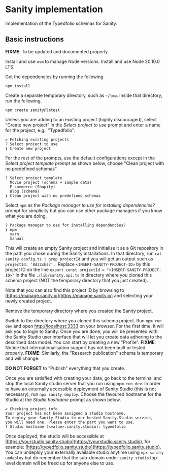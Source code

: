 # Sanity implementation

Implementation of the Typedfolio schemas for Sanity.

## Basic instructions

**FIXME**: To be updated and documented properly.

Install and use `nvm` to manage Node versions. Install and use Node 20.10.0 LTS.

Get the dependencies by running the following.

```
npm install
```

Create a separate temporary directory, such as `~/tmp`. Inside that directory, run the following.

```
npm create sanity@latest
```

Unless you are adding to an existing project (highly discouraged), select "Create new project" in the _Select project to use_ prompt and enter a name for the project, e.g., "Typedfolio".

```
✔ Fetching existing projects
? Select project to use
❯ Create new project
```

For the rest of the prompts, use the default configurations except in the _Select project template prompt_ as shown below, choose "Clean project with no predefined schemas".

```
? Select project template
  Movie project (schema + sample data)
  E-commerce (Shopify)
  Blog (schema)
❯ Clean project with no predefined schemas
```

Select `npm` as the _Package manager to use for installing dependencies?_ prompt for simplicity but you can use other package managers if you know what you are doing.

```
? Package manager to use for installing dependencies?
❯ npm
  yarn
  manual
```

This will create an empty Sanity project and initialise it as a Git repository in the path you chose during the Sanity installations. In that directory, run `cat sanity.config.ts | grep projectId` and you will get an output such as `projectId: '8d32xks7',`. Replace `<INSERT-SANITY-PROJECT-ID>` by this project ID on the line `export const projectId = "<INSERT-SANITY-PROJECT-ID>"` in the file `./lib/sanity.api.ts` in directory where you cloned this schema project (NOT the temporary directory that you just created).

Note that you can also find this project ID by browsing to [https://manage.sanity.io](https://manage.sanity.io) and selecting your newly created project.

Remove the temporary directory where you created the Sanity project.

Switch to the directory where you cloned this schema project. Run `npm run dev` and open [http://localhost:3333](http://localhost:3333) on your browser. For the first time, it will ask you to login to Sanity. Once you are done, you will be presented with the Sanity Studio user interface that will let you create data adhering to the described data model. You can start by creating a new "Profile". **FIXME**: Notice that internationalisation support has not been built or tested properly. **FIXME**: Similarly, the "Research publication" schema is temporary and will change.

**DO NOT FORGET** to "Publish" everything that you create.

Once you are satisfied with creating your data, go back to the terminal and stop the local Sanity studio server that you run using `npm run dev`. In order to have an externally accessible deployment of Sanity Studio (this is not necessary), run `npx sanity deploy`. Choose the favoured hostname for the Studio at the _Studio hostname_ prompt as shown below.

```
✔ Checking project info
Your project has not been assigned a studio hostname.
To deploy your Sanity Studio to our hosted Sanity.Studio service,
you will need one. Please enter the part you want to use.
? Studio hostname (<value>.sanity.studio): typedfolio
```

Once deployed, the studio will be accessible at [https://yourstudio.sanity.studio](https://yourstudio.sanity.studio), for example: [https://typedfolio.sanity.studio](https://typedfolio.sanity.studio). You can undeploy your externally available studio anytime using `npx sanity undeploy` but do remember that the sub-domain under `sanity.studio` top-level domain will be freed up for anyone else to use.
